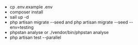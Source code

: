 - cp .env.example .env
- composer install
- sail up -d
- php artisan migrate --seed and php artisan migrate --seed --env=testing   
- phpstan analyse or ./vendor/bin/phpstan analyse
- php artisan test --parallel
